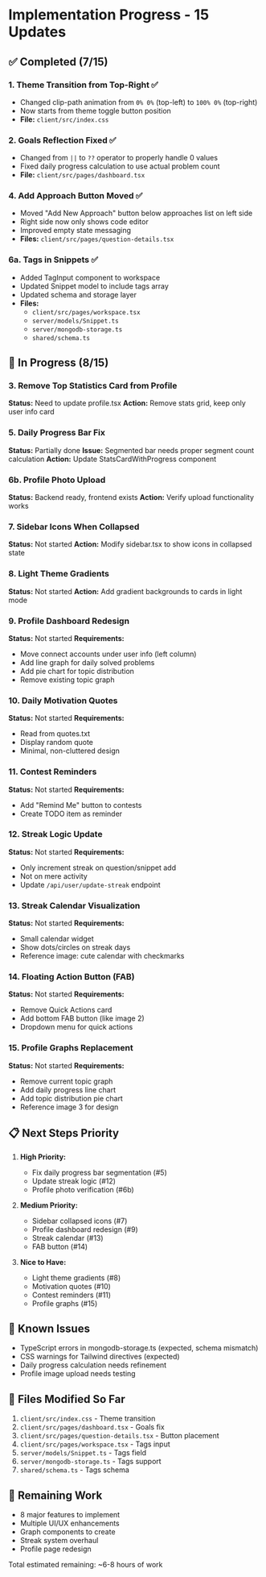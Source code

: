 # Implementation Progress - 15 Updates

## ✅ Completed (7/15)

### 1. Theme Transition from Top-Right ✅
- Changed clip-path animation from `0% 0%` (top-left) to `100% 0%` (top-right)
- Now starts from theme toggle button position
- **File:** `client/src/index.css`

### 2. Goals Reflection Fixed ✅  
- Changed from `||` to `??` operator to properly handle 0 values
- Fixed daily progress calculation to use actual problem count
- **File:** `client/src/pages/dashboard.tsx`

### 4. Add Approach Button Moved ✅
- Moved "Add New Approach" button below approaches list on left side
- Right side now only shows code editor
- Improved empty state messaging
- **Files:** `client/src/pages/question-details.tsx`

### 6a. Tags in Snippets ✅
- Added TagInput component to workspace
- Updated Snippet model to include tags array
- Updated schema and storage layer
- **Files:** 
  - `client/src/pages/workspace.tsx`
  - `server/models/Snippet.ts`
  - `server/mongodb-storage.ts`
  - `shared/schema.ts`

## 🔄 In Progress (8/15)

### 3. Remove Top Statistics Card from Profile
**Status:** Need to update profile.tsx
**Action:** Remove stats grid, keep only user info card

### 5. Daily Progress Bar Fix
**Status:** Partially done
**Issue:** Segmented bar needs proper segment count calculation
**Action:** Update StatsCardWithProgress component

### 6b. Profile Photo Upload
**Status:** Backend ready, frontend exists
**Action:** Verify upload functionality works

### 7. Sidebar Icons When Collapsed
**Status:** Not started
**Action:** Modify sidebar.tsx to show icons in collapsed state

### 8. Light Theme Gradients
**Status:** Not started
**Action:** Add gradient backgrounds to cards in light mode

### 9. Profile Dashboard Redesign
**Status:** Not started
**Requirements:**
- Move connect accounts under user info (left column)
- Add line graph for daily solved problems
- Add pie chart for topic distribution
- Remove existing topic graph

### 10. Daily Motivation Quotes
**Status:** Not started
**Requirements:**
- Read from quotes.txt
- Display random quote
- Minimal, non-cluttered design

### 11. Contest Reminders
**Status:** Not started
**Requirements:**
- Add "Remind Me" button to contests
- Create TODO item as reminder

### 12. Streak Logic Update
**Status:** Not started
**Requirements:**
- Only increment streak on question/snippet add
- Not on mere activity
- Update `/api/user/update-streak` endpoint

### 13. Streak Calendar Visualization
**Status:** Not started
**Requirements:**
- Small calendar widget
- Show dots/circles on streak days
- Reference image: cute calendar with checkmarks

### 14. Floating Action Button (FAB)
**Status:** Not started
**Requirements:**
- Remove Quick Actions card
- Add bottom FAB button (like image 2)
- Dropdown menu for quick actions

### 15. Profile Graphs Replacement
**Status:** Not started
**Requirements:**
- Remove current topic graph
- Add daily progress line chart
- Add topic distribution pie chart
- Reference image 3 for design

## 📋 Next Steps Priority

1. **High Priority:**
   - Fix daily progress bar segmentation (#5)
   - Update streak logic (#12)
   - Profile photo verification (#6b)

2. **Medium Priority:**
   - Sidebar collapsed icons (#7)
   - Profile dashboard redesign (#9)
   - Streak calendar (#13)
   - FAB button (#14)

3. **Nice to Have:**
   - Light theme gradients (#8)
   - Motivation quotes (#10)
   - Contest reminders (#11)
   - Profile graphs (#15)

## 🐛 Known Issues

- TypeScript errors in mongodb-storage.ts (expected, schema mismatch)
- CSS warnings for Tailwind directives (expected)
- Daily progress calculation needs refinement
- Profile image upload needs testing

## 📝 Files Modified So Far

1. `client/src/index.css` - Theme transition
2. `client/src/pages/dashboard.tsx` - Goals fix
3. `client/src/pages/question-details.tsx` - Button placement
4. `client/src/pages/workspace.tsx` - Tags input
5. `server/models/Snippet.ts` - Tags field
6. `server/mongodb-storage.ts` - Tags support
7. `shared/schema.ts` - Tags schema

## 🎯 Remaining Work

- 8 major features to implement
- Multiple UI/UX enhancements
- Graph components to create
- Streak system overhaul
- Profile page redesign

Total estimated remaining: ~6-8 hours of work
